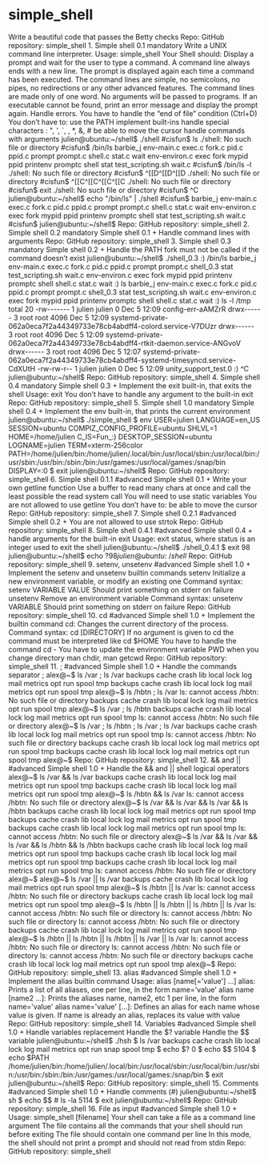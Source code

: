# simple_shell
Write a beautiful code that passes the Betty checks  Repo:  GitHub repository: simple_shell     1. Simple shell 0.1 mandatory Write a UNIX command line interpreter.  Usage: simple_shell Your Shell should:  Display a prompt and wait for the user to type a command. A command line always ends with a new line. The prompt is displayed again each time a command has been executed. The command lines are simple, no semicolons, no pipes, no redirections or any other advanced features. The command lines are made only of one word. No arguments will be passed to programs. If an executable cannot be found, print an error message and display the prompt again. Handle errors. You have to handle the “end of file” condition (Ctrl+D) You don’t have to:  use the PATH implement built-ins handle special characters : ", ', `, \, *, &amp;, # be able to move the cursor handle commands with arguments julien@ubuntu:~/shell$ ./shell  #cisfun$ ls ./shell: No such file or directory #cisfun$ /bin/ls barbie_j       env-main.c  exec.c  fork.c  pid.c  ppid.c    prompt   prompt.c  shell.c  stat.c         wait env-environ.c  exec    fork    mypid   ppid   printenv  promptc  shell     stat test_scripting.sh  wait.c #cisfun$ /bin/ls -l ./shell: No such file or directory #cisfun$ ^[[D^[[D^[[D ./shell: No such file or directory #cisfun$ ^[[C^[[C^[[C^[[C ./shell: No such file or directory #cisfun$ exit ./shell: No such file or directory #cisfun$ ^C julien@ubuntu:~/shell$ echo "/bin/ls" | ./shell #cisfun$ barbie_j       env-main.c  exec.c  fork.c  pid.c  ppid.c    prompt   prompt.c  shell.c stat.c         wait env-environ.c  exec    fork    mypid   ppid   printenv  promptc  shell     stat test_scripting.sh  wait.c #cisfun$ julien@ubuntu:~/shell$ Repo:  GitHub repository: simple_shell     2. Simple shell 0.2 mandatory Simple shell 0.1 +  Handle command lines with arguments Repo:  GitHub repository: simple_shell     3. Simple shell 0.3 mandatory Simple shell 0.2 +  Handle the PATH fork must not be called if the command doesn’t exist julien@ubuntu:~/shell$ ./shell_0.3 :) /bin/ls barbie_j       env-main.c  exec.c  fork.c  pid.c  ppid.c    prompt   prompt.c  shell_0.3  stat    test_scripting.sh  wait.c env-environ.c  exec    fork    mypid   ppid   printenv  promptc  shell     shell.c    stat.c  wait :) ls barbie_j       env-main.c  exec.c  fork.c  pid.c  ppid.c    prompt   prompt.c  shell_0.3  stat    test_scripting.sh  wait.c env-environ.c  exec    fork    mypid   ppid   printenv  promptc  shell     shell.c    stat.c  wait :) ls -l /tmp  total 20 -rw------- 1 julien julien    0 Dec  5 12:09 config-err-aAMZrR drwx------ 3 root   root   4096 Dec  5 12:09 systemd-private-062a0eca7f2a44349733e78cb4abdff4-colord.service-V7DUzr drwx------ 3 root   root   4096 Dec  5 12:09 systemd-private-062a0eca7f2a44349733e78cb4abdff4-rtkit-daemon.service-ANGvoV drwx------ 3 root   root   4096 Dec  5 12:07 systemd-private-062a0eca7f2a44349733e78cb4abdff4-systemd-timesyncd.service-CdXUtH -rw-rw-r-- 1 julien julien    0 Dec  5 12:09 unity_support_test.0 :) ^C julien@ubuntu:~/shell$  Repo:  GitHub repository: simple_shell     4. Simple shell 0.4 mandatory Simple shell 0.3 +  Implement the exit built-in, that exits the shell Usage: exit You don’t have to handle any argument to the built-in exit Repo:  GitHub repository: simple_shell     5. Simple shell 1.0 mandatory Simple shell 0.4 +  Implement the env built-in, that prints the current environment julien@ubuntu:~/shell$ ./simple_shell $ env USER=julien LANGUAGE=en_US SESSION=ubuntu COMPIZ_CONFIG_PROFILE=ubuntu SHLVL=1 HOME=/home/julien C_IS=Fun_:) DESKTOP_SESSION=ubuntu LOGNAME=julien TERM=xterm-256color PATH=/home/julien/bin:/home/julien/.local/bin:/usr/local/sbin:/usr/local/bin:/usr/sbin:/usr/bin:/sbin:/bin:/usr/games:/usr/local/games:/snap/bin DISPLAY=:0 $ exit julien@ubuntu:~/shell$  Repo:  GitHub repository: simple_shell     6. Simple shell 0.1.1 #advanced Simple shell 0.1 +  Write your own getline function Use a buffer to read many chars at once and call the least possible the read system call You will need to use static variables You are not allowed to use getline You don’t have to:  be able to move the cursor Repo:  GitHub repository: simple_shell     7. Simple shell 0.2.1 #advanced Simple shell 0.2 +  You are not allowed to use strtok Repo:  GitHub repository: simple_shell     8. Simple shell 0.4.1 #advanced Simple shell 0.4 +  handle arguments for the built-in exit Usage: exit status, where status is an integer used to exit the shell julien@ubuntu:~/shell$ ./shell_0.4.1 $ exit 98 julien@ubuntu:~/shell$ echo $? 98 julien@ubuntu:~/shell$  Repo:  GitHub repository: simple_shell     9. setenv, unsetenv #advanced Simple shell 1.0 +  Implement the setenv and unsetenv builtin commands  setenv Initialize a new environment variable, or modify an existing one Command syntax: setenv VARIABLE VALUE Should print something on stderr on failure unsetenv Remove an environment variable Command syntax: unsetenv VARIABLE Should print something on stderr on failure Repo:  GitHub repository: simple_shell     10. cd #advanced Simple shell 1.0 +  Implement the builtin command cd:  Changes the current directory of the process. Command syntax: cd [DIRECTORY] If no argument is given to cd the command must be interpreted like cd $HOME You have to handle the command cd - You have to update the environment variable PWD when you change directory man chdir, man getcwd  Repo:  GitHub repository: simple_shell     11. ; #advanced Simple shell 1.0 +  Handle the commands separator ; alex@~$ ls /var ; ls /var backups  cache  crash  lib  local  lock  log  mail  metrics  opt  run  spool  tmp backups  cache  crash  lib  local  lock  log  mail  metrics  opt  run  spool  tmp alex@~$ ls /hbtn ; ls /var ls: cannot access /hbtn: No such file or directory backups  cache  crash  lib  local  lock  log  mail  metrics  opt  run  spool  tmp alex@~$ ls /var ; ls /hbtn backups  cache  crash  lib  local  lock  log  mail  metrics  opt  run  spool  tmp ls: cannot access /hbtn: No such file or directory alex@~$ ls /var ; ls /hbtn ; ls /var ; ls /var backups  cache  crash  lib  local  lock  log  mail  metrics  opt  run  spool  tmp ls: cannot access /hbtn: No such file or directory backups  cache  crash  lib  local  lock  log  mail  metrics  opt  run  spool  tmp backups  cache  crash  lib  local  lock  log  mail  metrics  opt  run  spool  tmp alex@~$ Repo:  GitHub repository: simple_shell     12. &amp;&amp; and || #advanced Simple shell 1.0 +  Handle the &amp;&amp; and || shell logical operators alex@~$ ls /var &amp;&amp; ls /var backups  cache  crash  lib  local  lock  log  mail  metrics  opt  run  spool  tmp backups  cache  crash  lib  local  lock  log  mail  metrics  opt  run  spool  tmp alex@~$ ls /hbtn &amp;&amp; ls /var ls: cannot access /hbtn: No such file or directory alex@~$ ls /var &amp;&amp; ls /var &amp;&amp; ls /var &amp;&amp; ls /hbtn backups  cache  crash  lib  local  lock  log  mail  metrics  opt  run  spool  tmp backups  cache  crash  lib  local  lock  log  mail  metrics  opt  run  spool  tmp backups  cache  crash  lib  local  lock  log  mail  metrics  opt  run  spool  tmp ls: cannot access /hbtn: No such file or directory alex@~$ ls /var &amp;&amp; ls /var &amp;&amp; ls /var &amp;&amp; ls /hbtn &amp;&amp; ls /hbtn backups  cache  crash  lib  local  lock  log  mail  metrics  opt  run  spool  tmp backups  cache  crash  lib  local  lock  log  mail  metrics  opt  run  spool  tmp backups  cache  crash  lib  local  lock  log  mail  metrics  opt  run  spool  tmp ls: cannot access /hbtn: No such file or directory alex@~$ alex@~$ ls /var || ls /var backups  cache  crash  lib  local  lock  log  mail  metrics  opt  run  spool  tmp alex@~$ ls /hbtn || ls /var ls: cannot access /hbtn: No such file or directory backups  cache  crash  lib  local  lock  log  mail  metrics  opt  run  spool  tmp alex@~$ ls /hbtn || ls /hbtn || ls /hbtn || ls /var ls: cannot access /hbtn: No such file or directory ls: cannot access /hbtn: No such file or directory ls: cannot access /hbtn: No such file or directory backups  cache  crash  lib  local  lock  log  mail  metrics  opt  run  spool  tmp alex@~$ ls /hbtn || ls /hbtn || ls /hbtn || ls /var || ls /var ls: cannot access /hbtn: No such file or directory ls: cannot access /hbtn: No such file or directory ls: cannot access /hbtn: No such file or directory backups  cache  crash  lib  local  lock  log  mail  metrics  opt  run  spool  tmp alex@~$ Repo:  GitHub repository: simple_shell     13. alias #advanced Simple shell 1.0 +  Implement the alias builtin command Usage: alias [name[='value'] ...] alias: Prints a list of all aliases, one per line, in the form name='value' alias name [name2 ...]: Prints the aliases name, name2, etc 1 per line, in the form name='value' alias name='value' [...]: Defines an alias for each name whose value is given. If name is already an alias, replaces its value with value Repo:  GitHub repository: simple_shell     14. Variables #advanced Simple shell 1.0 +  Handle variables replacement Handle the $? variable Handle the $$ variable julien@ubuntu:~/shell$ ./hsh $ ls /var backups  cache  crash  lib  local  lock  log  mail  metrics  opt  run  snap  spool  tmp $ echo $? 0 $ echo $$ 5104 $ echo $PATH /home/julien/bin:/home/julien/.local/bin:/usr/local/sbin:/usr/local/bin:/usr/sbin:/usr/bin:/sbin:/bin:/usr/games:/usr/local/games:/snap/bin $ exit  julien@ubuntu:~/shell$  Repo:  GitHub repository: simple_shell     15. Comments #advanced Simple shell 1.0 +  Handle comments (#) julien@ubuntu:~/shell$ sh $ echo $$ # ls -la 5114 $ exit julien@ubuntu:~/shell$  Repo:  GitHub repository: simple_shell     16. File as input #advanced Simple shell 1.0 +  Usage: simple_shell [filename] Your shell can take a file as a command line argument The file contains all the commands that your shell should run before exiting The file should contain one command per line In this mode, the shell should not print a prompt and should not read from stdin Repo:  GitHub repository: simple_shell    
